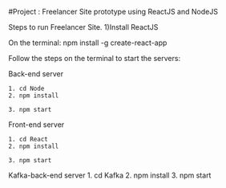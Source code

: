 #Project : Freelancer Site prototype using ReactJS and NodeJS

Steps to run Freelancer Site.
1)Install ReactJS

On the terminal: npm install -g create-react-app

Follow the steps on the terminal to start the servers:


Back-end server
	
	1. cd Node
	2. npm install
	
	3. npm start


Front-end server
	
	1. cd React	
	2. npm install
	
	3. npm start
Kafka-back-end server 
	1. cd Kafka
	2. npm install
	3. npm start